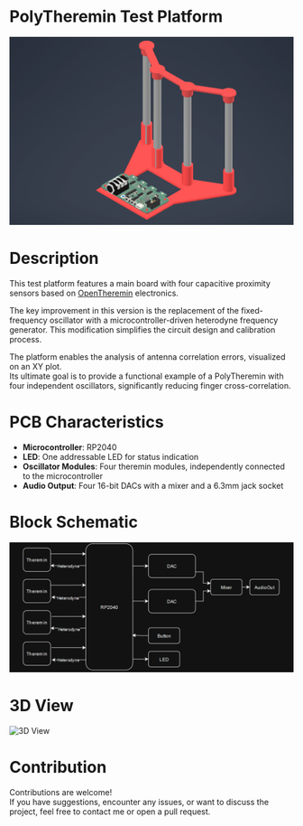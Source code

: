 
# PolyTheremin Test Platform  
![PolyTheremin Test Platform](doc/testPlatform.png)

# Description  

This test platform features a main board with four capacitive proximity sensors based on [OpenTheremin](https://github.com/GaudiLabs/OpenThereminV4) electronics.  

The key improvement in this version is the replacement of the fixed-frequency oscillator with a microcontroller-driven heterodyne frequency generator. This modification simplifies the circuit design and calibration process.  

The platform enables the analysis of antenna correlation errors, visualized on an XY plot.  
Its ultimate goal is to provide a functional example of a PolyTheremin with four independent oscillators, significantly reducing finger cross-correlation.

# PCB Characteristics  
- **Microcontroller**: RP2040  
- **LED**: One addressable LED for status indication  
- **Oscillator Modules**: Four theremin modules, independently connected to the microcontroller  
- **Audio Output**: Four 16-bit DACs with a mixer and a 6.3mm jack socket  


# Block Schematic  
![Block Schematic](doc/blockSchematic.png)


# 3D View  
![3D View](doc/board.gif)


# Contribution  

Contributions are welcome!  
If you have suggestions, encounter any issues, or want to discuss the project, feel free to contact me or open a pull request.  
